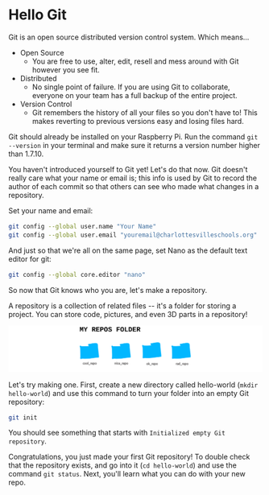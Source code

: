 # Hello Git

Git is an open source distributed version control system. Which means...

* Open Source
  * You are free to use, alter, edit, resell and mess around with Git however you see fit.
* Distributed
  * No single point of failure. If you are using Git to collaborate, everyone on your team has a full backup of the entire project.
* Version Control
  * Git remembers the history of all your files so you don't have to! This makes reverting to previous versions easy and losing files hard.

Git should already be installed on your Raspberry Pi. Run the command `git --version` in your terminal and make sure it returns a version number higher than 1.7.10.

You haven't introduced yourself to Git yet! Let's do that now. Git doesn't really care what your name or email is; this info is used by Git to record the author of each commit so that others can see who made what changes in a repository.

Set your name and email:

```bash
git config --global user.name "Your Name"
git config --global user.email "youremail@charlottesvilleschools.org"
```

And just so that we're all on the same page, set Nano as the default text editor for git:

```bash
git config --global core.editor "nano"
```

So now that Git knows who you are, let's make a repository.

A repository is a collection of related files -- it's a folder for storing a project. You can store code, pictures, and even 3D parts in a repository!

![repos](../images/repos.png)

Let's try making one. First, create a new directory called hello-world (`mkdir hello-world`) and use this command to turn your folder into an empty Git repository:

```bash
git init
```

You should see something that starts with `Initialized empty Git repository`.

Congratulations, you just made your first Git repository! To double check that the repository exists, and go into it (`cd hello-world`) and use the command `git status`. Next, you'll learn what you can do with your new repo.
